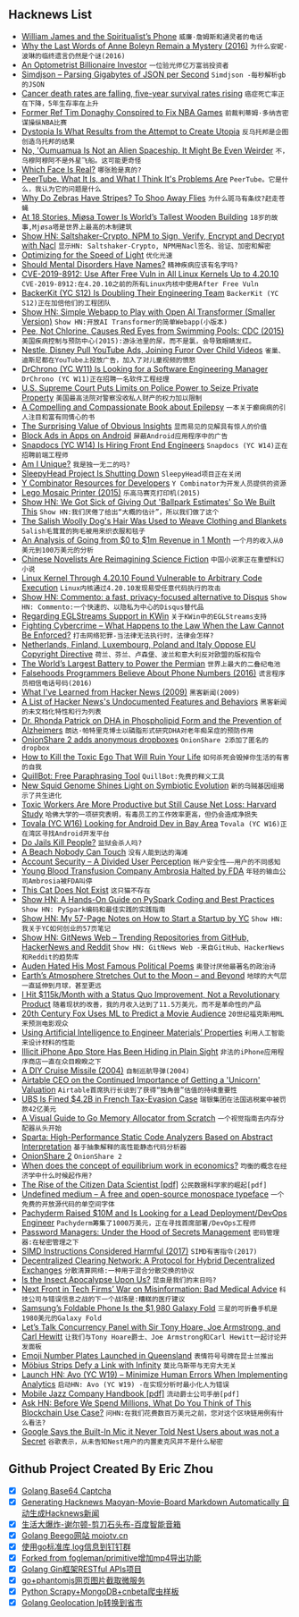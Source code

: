 ## Hacknews List


- [William James and the Spiritualist’s Phone](https://www.laphamsquarterly.org/roundtable/william-james-and-spiritualists-phone)  `威廉·詹姆斯和通灵者的电话`
- [Why the Last Words of Anne Boleyn Remain a Mystery (2016)](https://www.atlasobscura.com/articles/why-the-last-words-of-anne-boleyn-remain-a-mystery)  `为什么安妮·波琳的临终遗言仍然是个谜(2016)`
- [An Optometrist Billionaire Investor](https://www.forbes.com/sites/maddieberg/2019/02/19/the-greatest-investor-youve-never-heard-of-an-optometrist-who-beat-the-odds-to-become-a-billionaire/)  `一位验光师亿万富翁投资者`
- [Simdjson – Parsing Gigabytes of JSON per Second](https://github.com/lemire/simdjson)  `Simdjson -每秒解析gb的JSON`
- [Cancer death rates are falling, five-year survival rates rising](https://ourworldindata.org/cancer-death-rates-are-falling-five-year-survival-rates-are-rising)  `癌症死亡率正在下降，5年生存率在上升`
- [Former Ref Tim Donaghy Conspired to Fix NBA Games](http://www.espn.com/nba/story/_/id/25980368/how-former-ref-tim-donaghy-conspired-fix-nba-games)  `前裁判蒂姆·多纳吉密谋操纵NBA比赛`
- [Dystopia Is What Results from the Attempt to Create Utopia](https://kirkcenter.org/essays/would-you-recognize-a-dystopia-if-you-saw-one/)  `反乌托邦是企图创造乌托邦的结果`
- [No, &#39;Oumuamua Is Not an Alien Spaceship. It Might Be Even Weirder](https://www.syfy.com/syfywire/no-oumuamua-is-not-an-alien-spaceship-it-might-be-even-weirder)  `不，乌穆阿穆阿不是外星飞船。这可能更奇怪`
- [Which Face Is Real?](http://www.whichfaceisreal.com/)  `哪张脸是真的?`
- [PeerTube. What It Is, and What I Think It&#39;s Problems Are](https://mrfunkedude.com/2019/02/18/peertube/)  `PeerTube。它是什么，我认为它的问题是什么`
- [Why Do Zebras Have Stripes? To Shoo Away Flies](https://www.theatlantic.com/science/archive/2019/02/why-do-zebras-have-stripes-flies/583114/)  `为什么斑马有条纹?赶走苍蝇`
- [At 18 Stories, Mjøsa Tower Is World’s Tallest Wooden Building](http://news.cision.com/metsa-wood/r/metsa-wood--at-18-storeys--mjosa-tower-in-brumunddal-to-take-title-of-world-s-tallest-wooden-buildin,c2325089)  `18岁的故事,Mjøsa塔是世界上最高的木制建筑`
- [Show HN: Saltshaker-Crypto, NPM to Sign, Verify, Encrypt and Decrypt with Nacl](https://www.npmjs.com/package/saltshaker-crypto)  `显示HN: Saltshaker-Crypto, NPM用Nacl签名、验证、加密和解密`
- [Optimizing for the Speed of Light](http://www.bizcoder.com/optimizing-for-the-speed-of-light)  `优化光速`
- [Should Mental Disorders Have Names?](https://blogs.scientificamerican.com/observations/should-mental-disorders-have-names/)  `精神疾病应该有名字吗?`
- [CVE-2019-8912: Use After Free Vuln in All Linux Kernels Up to 4.20.10](https://nvd.nist.gov/vuln/detail/CVE-2019-8912)  `CVE-2019-8912:在4.20.10之前的所有Linux内核中使用After Free Vuln`
- [BackerKit (YC S12) Is Doubling Their Engineering Team](item?id=19213564)  `BackerKit (YC S12)正在加倍他们的工程团队`
- [Show HN: Simple Webapp to Play with Open AI Transformer (Smaller Version)](https://lm.sprinkleai.com/)  `Show HN:开放AI Transformer的简单Webapp(小版本)`
- [Pee, Not Chlorine, Causes Red Eyes from Swimming Pools: CDC (2015)](https://www.cbc.ca/news/trending/pee-chlorine-red-eyes-swimming-pools-cdc-1.3127865)  `美国疾病控制与预防中心(2015):游泳池里的尿，而不是氯，会导致眼睛发红。`
- [Nestle, Disney Pull YouTube Ads, Joining Furor Over Child Videos](https://www.bloomberg.com/news/articles/2019-02-20/disney-pulls-youtube-ads-amid-concerns-over-child-video-voyeurs)  `雀巢、迪斯尼都在YouTube上投放广告，加入了对儿童视频的愤怒`
- [DrChrono (YC W11) Is Looking for a Software Engineering Manager](https://jobs.lever.co/drchrono/41480df6-6786-442a-b500-350a8320b141?lever-origin=applied&amp;lever-source%5B%5D=Hackernews%20Job)  `DrChrono (YC W11)正在招聘一名软件工程经理`
- [U.S. Supreme Court Puts Limits on Police Power to Seize Private Property](https://www.nytimes.com/2019/02/20/us/politics/civil-asset-forfeiture-supreme-court.html)  `美国最高法院对警察没收私人财产的权力加以限制`
- [A Compelling and Compassionate Book about Epilepsy](https://www.lawliberty.org/book-review/a-compelling-and-compassionate-book-about-epilepsy/)  `一本关于癫痫病的引人注目和富有同情心的书`
- [The Surprising Value of Obvious Insights](https://sloanreview.mit.edu/article/the-surprising-value-of-obvious-insights/)  `显而易见的见解具有惊人的价值`
- [Block Ads in Apps on Android](https://unlikekinds.com/article/block-video-ads-android)  `屏蔽Android应用程序中的广告`
- [Snapdocs (YC W14) Is Hiring Front End Engineers](https://jobs.lever.co/snapdocs/5eb153e8-7190-4068-9d58-7b7a3d42ab05)  `Snapdocs (YC W14)正在招聘前端工程师`
- [Am I Unique?](https://amiunique.org/fp)  `我是独一无二的吗?`
- [SleepyHead Project Is Shutting Down](http://jedimark.net/2019/02/08/sleepyhead-project-shutdown/)  `SleepyHead项目正在关闭`
- [Y Combinator Resources for Developers](https://yc.dev)  `Y Combinator为开发人员提供的资源`
- [Lego Mosaic Printer (2015)](http://jkbrickworks.com/lego-mosaic-printer/)  `乐高马赛克打印机(2015)`
- [Show HN: We Got Sick of Giving Out &#39;Ballpark Estimates&#39; So We Built This](https://buildmymvp.com/)  `Show HN:我们厌倦了给出“大概的估计”，所以我们做了这个`
- [The Salish Woolly Dog&#39;s Hair Was Used to Weave Clothing and Blankets](https://www.thecanadianencyclopedia.ca/en/article/salish-woolly-dog)  `Salish毛茸茸的狗毛被用来织衣服和毯子`
- [An Analysis of Going from $0 to $1m Revenue in 1 Month](https://elizabethyin.com/2019/02/19/an-analysis-of-going-from-0-to-1m-revenue-in-1-month/)  `一个月的收入从0美元到100万美元的分析`
- [Chinese Novelists Are Reimagining Science Fiction](https://www.newstatesman.com/chinese-science-fiction-dystopia-liu-cixin-triology)  `中国小说家正在重塑科幻小说`
- [Linux Kernel Through 4.20.10 Found Vulnerable to Arbitrary Code Execution](https://coocoor.com/advisory/cve/CVE-2019-8912)  `Linux内核通过4.20.10发现易受任意代码执行的攻击`
- [Show HN: Commento: a fast, privacy-focused alternative to Disqus](https://commento.io)  `Show HN: Commento:一个快速的、以隐私为中心的Disqus替代品`
- [Regarding EGLStreams Support in KWin](https://lists.sr.ht/~sircmpwn/public-inbox/%3C20190220154143.GA31283%40homura.localdomain%3E)  `关于KWin中的EGLStreams支持`
- [Fighting Cybercrime – What Happens to the Law When the Law Cannot Be Enforced?](https://www.weforum.org/agenda/2019/02/fighting-cybercrime-what-happens-to-the-law-when-the-law-cannot-be-enforced/)  `打击网络犯罪-当法律无法执行时，法律会怎样?`
- [Netherlands, Finland, Luxembourg, Poland and Italy Oppose EU Copyright Directive](https://www.permanentrepresentations.nl/permanent-representations/pr-eu-brussels/documents/policy-notes/2019/02/20/joint-statement-regarding-the-copyright-directive)  `荷兰、芬兰、卢森堡、波兰和意大利反对欧盟的版权指令`
- [The World’s Largest Battery to Power the Permian](https://oilprice.com/Alternative-Energy/Renewable-Energy/The-Worlds-Largest-Battery-To-Power-The-Permian.html)  `世界上最大的二叠纪电池`
- [Falsehoods Programmers Believe About Phone Numbers (2016)](https://github.com/googlei18n/libphonenumber/blob/master/FALSEHOODS.md)  `谎言程序员相信电话号码(2016)`
- [What I&#39;ve Learned from Hacker News (2009)](http://www.paulgraham.com/hackernews.html)  `黑客新闻(2009)`
- [A List of Hacker News&#39;s Undocumented Features and Behaviors](https://github.com/minimaxir/hacker-news-undocumented/blob/master/README.md)  `黑客新闻的未文档化特性和行为列表`
- [Dr. Rhonda Patrick on DHA in Phospholipid Form and the Prevention of Alzheimers](https://zenpatient.com/blog/dr-rhonda-patrick-on-the-role-of-the-phospholipid-form-of-dha-in-apoe4-alzheimers/)  `朗达·帕特里克博士以磷脂形式研究DHA对老年痴呆症的预防作用`
- [OnionShare 2 adds anonymous dropboxes](https://micahflee.com/2019/02/onionshare-2/)  `OnionShare 2添加了匿名的dropbox`
- [How to Kill the Toxic Ego That Will Ruin Your Life](https://thoughtcatalog.com/ryan-holiday/2016/06/25-ways-to-kill-the-toxic-ego-that-will-ruin-your-life/)  `如何杀死会毁掉你生活的有害的自我`
- [QuillBot: Free Paraphrasing Tool](https://quillbot.com/app)  `QuillBot:免费的释义工具`
- [New Squid Genome Shines Light on Symbiotic Evolution](https://www.quantamagazine.org/new-squid-genome-shines-light-on-symbiotic-evolution-20190219/)  `新的乌贼基因组揭示了共生进化`
- [Toxic Workers Are More Productive but Still Cause Net Loss: Harvard Study](https://www.tlnt.com/toxic-workers-are-more-productive-but-the-price-is-high/)  `哈佛大学的一项研究表明，有毒员工的工作效率更高，但仍会造成净损失`
- [Tovala (YC W16) Looking for Android Dev in Bay Area](http://www.tovala.com/careers)  `Tovala (YC W16)正在湾区寻找Android开发平台`
- [Do Jails Kill People?](https://www.newyorker.com/books/under-review/do-jails-kill-people)  `监狱会杀人吗?`
- [A Beach Nobody Can Touch](https://www.bbc.co.uk/news/resources/idt-sh/the_beach_nobody_can_touch)  `没有人能到达的海滩`
- [Account Security – A Divided User Perception](https://www.elie.net/blog/security/account-security-a-divided-user-perception)  `帐户安全性——用户的不同感知`
- [Young Blood Transfusion Company Ambrosia Halted by FDA](https://techcrunch.com/2019/02/19/fda-warning-blood-transfusions-ambrosia-medical/)  `年轻的输血公司Ambrosia被FDA叫停`
- [This Cat Does Not Exist](https://thiscatdoesnotexist.com/)  `这只猫不存在`
- [Show HN: A Hands-On Guide on PySpark Coding and Best Practices](https://github.com/ericxiao251/spark-syntax)  `Show HN: PySpark编码和最佳实践的实践指南`
- [Show HN: My 57-Page Notes on How to Start a Startup by YC](https://docs.google.com/document/d/1wkJ6Ruh2IiR-caT-PS3n5Yt5VKcmIsVhuQwjgqK7030/edit)  `Show HN:我关于YC如何创业的57页笔记`
- [Show HN: GitNews Web – Trending Repositories from GitHub, HackerNews and Reddit](https://git.news)  `Show HN: GitNews Web -来自GitHub、HackerNews和Reddit的趋势库`
- [Auden Hated His Most Famous Political Poems](https://www.thedailybeast.com/why-wh-auden-hated-his-most-famous-political-poems)  `奥登讨厌他最著名的政治诗`
- [Earth’s Atmosphere Stretches Out to the Moon – and Beyond](http://www.esa.int/Our_Activities/Space_Science/Earth_s_atmosphere_stretches_out_to_the_Moon_and_beyond)  `地球的大气层一直延伸到月球，甚至更远`
- [I Hit $115k/Month with a Status Quo Improvement, Not a Revolutionary Product](https://www.indiehackers.com/interview/how-i-hit-115k-mo-with-a-status-quo-improvement-c45d11ad17)  `随着现状的改善，我的月收入达到了11.5万美元，而不是革命性的产品`
- [20th Century Fox Uses ML to Predict a Movie Audience](https://cloud.google.com/blog/products/ai-machine-learning/how-20th-century-fox-uses-ml-to-predict-a-movie-audience)  `20世纪福克斯用ML来预测电影观众`
- [Using Artificial Intelligence to Engineer Materials’ Properties](http://news.mit.edu/2019/artificial-intelligence-engineer-microchips-0211)  `利用人工智能来设计材料的性能`
- [Illicit iPhone App Store Has Been Hiding in Plain Sight](https://www.theverge.com/2019/2/20/18232140/apple-tutuapp-piracy-ios-apps-developer-enterprise-program-misuse)  `非法的iPhone应用程序商店一直在众目睽睽之下`
- [A DIY Cruise Missile (2004)](http://www.interestingprojects.com/cruisemissile/)  `自制巡航导弹(2004)`
- [Airtable CEO on the Continued Importance of Getting a &#39;Unicorn&#39; Valuation](https://techcrunch.com/2019/02/19/airtable-ceo-howie-liu-on-the-continued-importance-of-getting-a-unicorn-valuation/)  `Airtable首席执行长谈到了获得“独角兽”估值的持续重要性`
- [UBS Is Fined $4.2B in French Tax-Evasion Case](https://www.wsj.com/articles/ubs-is-fined-4-2-billion-in-french-tax-evasion-case-11550668920)  `瑞银集团在法国逃税案中被罚款42亿美元`
- [A Visual Guide to Go Memory Allocator from Scratch](https://blog.learngoprogramming.com/a-visual-guide-to-golang-memory-allocator-from-ground-up-e132258453ed)  `一个视觉指南去内存分配器从头开始`
- [Sparta: High-Performance Static Code Analyzers Based on Abstract Interpretation](https://github.com/facebookincubator/SPARTA#sparta)  `基于抽象解释的高性能静态代码分析器`
- [OnionShare 2](https://blog.torproject.org/new-release-onionshare-2)  `OnionShare 2`
- [When does the concept of equilibrium work in economics?](https://phys.org/news/2019-02-central-ideas-economics.html)  `均衡的概念在经济学中什么时候起作用?`
- [The Rise of the Citizen Data Scientist [pdf]](https://pages.dataiku.com/hubfs/PDF/Whitepaper/Importance_of_AutoML-for-Augmented-Analytics.pdf)  `公民数据科学家的崛起[pdf]`
- [Undefined medium – A free and open-source monospace typeface](https://github.com/andirueckel/undefined-medium)  `一个免费的开放源代码的单空间字体`
- [Pachyderm Raised $10M and Is Looking for a Lead Deployment/DevOps Engineer](https://jobs.lever.co/pachyderm/)  `Pachyderm筹集了1000万美元，正在寻找首席部署/DevOps工程师`
- [Password Managers: Under the Hood of Secrets Management](https://www.securityevaluators.com/casestudies/password-manager-hacking/)  `密码管理器:在秘密管理之下`
- [SIMD Instructions Considered Harmful (2017)](https://www.sigarch.org/simd-instructions-considered-harmful/)  `SIMD有害指令(2017)`
- [Decentralized Clearing Network: A Protocol for Hybrid Decentralized Exchanges](https://merklex.io/blog/decentralized-clearing-network/)  `分散清算网络:一种用于混合分散交换的协议`
- [Is the Insect Apocalypse Upon Us?](https://www.theatlantic.com/science/archive/2019/02/insect-apocalypse-really-upon-us/583018/)  `昆虫是我们的末日吗?`
- [Next Front in Tech Firms’ War on Misinformation: Bad Medical Advice](https://www.wsj.com/articles/next-front-in-tech-firms-war-on-misinformation-bad-medical-advice-11550658601)  `科技公司与错误信息之战的下一个战场是:糟糕的医疗建议`
- [Samsung’s Foldable Phone Is the $1,980 Galaxy Fold](https://www.theverge.com/2019/2/20/18231249/samsung-galaxy-fold-folding-phone-features-screen-photos-size-announcement)  `三星的可折叠手机是1980美元的Galaxy Fold`
- [Let’s Talk Concurrency Panel with Sir Tony Hoare, Joe Armstrong, and Carl Hewitt](https://www.erlang-solutions.com/blog/let-s-talkconcurrency-panel-discussion-with-sir-tony-hoare-joe-armstrong-and-carl-hewitt.html)  `让我们与Tony Hoare爵士、Joe Armstrong和Carl Hewitt一起讨论并发面板`
- [Emoji Number Plates Launched in Queensland](https://www.bbc.com/news/world-australia-47301316)  `表情符号号牌在昆士兰推出`
- [Möbius Strips Defy a Link with Infinity](https://www.quantamagazine.org/mobius-strips-defy-a-link-with-infinity-20190220/)  `莫比乌斯带与无穷大无关`
- [Launch HN: Avo (YC W19) – Minimize Human Errors When Implementing Analytics](item?id=19209527)  `启动HN: Avo (YC W19) -在实现分析时最小化人为错误`
- [Mobile Jazz Company Handbook [pdf]](https://mobilejazz.com/docs/company-handbook/mobile-jazz-company-handbook.pdf)  `流动爵士公司手册[pdf]`
- [Ask HN: Before We Spend Millions, What Do You Think of This Blockchain Use Case?](item?id=19209052)  `问HN:在我们花费数百万美元之前，您对这个区块链用例有什么看法?`
- [Google Says the Built-In Mic it Never Told Nest Users about was not a Secret](https://www.businessinsider.com/nest-microphone-was-never-supposed-to-be-a-secret-2019-2)  `谷歌表示，从未告知Nest用户的内置麦克风并不是什么秘密`

## Github Project Created By Eric Zhou

- [x] [Golang Base64 Captcha](https://github.com/mojocn/base64Captcha)
- [x] [Generating Hacknews Maoyan-Movie-Board Markdown Automatically 自动生成Hacknews新闻](https://github.com/dejavuzhou/md-genie)
- [x] [生活大爆炸-谢尔顿-剪刀石头布-百度智能音箱](https://github.com/mojocn/dueros-bang-game)
- [x] [Golang Beego网站 mojotv.cn](https://github.com/mojocn/www.mojotv.cn)
- [x] [使用go标准库,log信息到钉钉群](https://github.com/mojocn/dooger)
- [x] [Forked from fogleman/primitive增加mp4导出功能](https://github.com/mojocn/primitive)
- [x] [Golang Gin框架RESTful APIs项目](https://github.com/JJJJJJJerk/ezier-golang-web-api-framework)
- [x] [go+phantomjs网页图片截取微服务](https://github.com/mojocn/screen_shot)
- [x] [Python Scrapy+MongoDB+cnbeta爬虫样板](https://github.com/mojocn/scrapy_mongodb_boilerplate_cnbeta)
- [x] [Golang Geolocation Ip转换到省市](https://github.com/mojocn/ip2location)